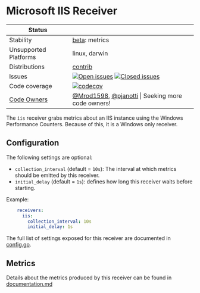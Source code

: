 # Microsoft IIS Receiver

<!-- status autogenerated section -->
| Status        |           |
| ------------- |-----------|
| Stability     | [beta]: metrics   |
| Unsupported Platforms | linux, darwin |
| Distributions | [contrib] |
| Issues        | [![Open issues](https://img.shields.io/github/issues-search/open-telemetry/opentelemetry-collector-contrib?query=is%3Aissue%20is%3Aopen%20label%3Areceiver%2Fiis%20&label=open&color=orange&logo=opentelemetry)](https://github.com/open-telemetry/opentelemetry-collector-contrib/issues?q=is%3Aopen+is%3Aissue+label%3Areceiver%2Fiis) [![Closed issues](https://img.shields.io/github/issues-search/open-telemetry/opentelemetry-collector-contrib?query=is%3Aissue%20is%3Aclosed%20label%3Areceiver%2Fiis%20&label=closed&color=blue&logo=opentelemetry)](https://github.com/open-telemetry/opentelemetry-collector-contrib/issues?q=is%3Aclosed+is%3Aissue+label%3Areceiver%2Fiis) |
| Code coverage | [![codecov](https://codecov.io/github/open-telemetry/opentelemetry-collector-contrib/graph/main/badge.svg?component=receiver_iis)](https://app.codecov.io/gh/open-telemetry/opentelemetry-collector-contrib/tree/main/?components%5B0%5D=receiver_iis&displayType=list) |
| [Code Owners](https://github.com/open-telemetry/opentelemetry-collector-contrib/blob/main/CONTRIBUTING.md#becoming-a-code-owner)    | [@Mrod1598](https://www.github.com/Mrod1598), [@pjanotti](https://www.github.com/pjanotti) \| Seeking more code owners! |

[beta]: https://github.com/open-telemetry/opentelemetry-collector/blob/main/docs/component-stability.md#beta
[contrib]: https://github.com/open-telemetry/opentelemetry-collector-releases/tree/main/distributions/otelcol-contrib
<!-- end autogenerated section -->

The `iis` receiver grabs metrics about an IIS instance using the Windows Performance Counters.
Because of this, it is a Windows only receiver.

## Configuration

The following settings are optional:

- `collection_interval` (default = `10s`): The interval at which metrics should be emitted by this receiver.
- `initial_delay` (default = `1s`): defines how long this receiver waits before starting.

Example:

```yaml
    receivers:
      iis:
        collection_interval: 10s
        initial_delay: 1s

```

The full list of settings exposed for this receiver are documented in [config.go](./config.go).

## Metrics

Details about the metrics produced by this receiver can be found in [documentation.md](./documentation.md)
